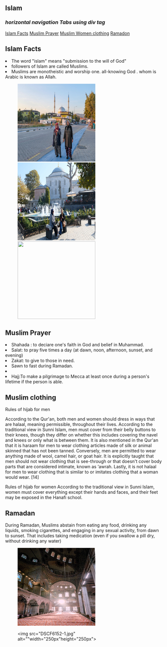 <!DOCTYPE html>
<html lang="en" dir="ltr">
  <head>
    <meta charset="utf-8">
    <title></title>
    <link rel="stylesheet" href="test.css" type="text/css">
    <h2>Islam</h2>
  </head>
  <body>
    <i> <h3>horizontal navigation Tabs using div tag</h3></i>
    <div class ="nav_div">
    <a href="https://www.cnn.com/2013/11/12/world/islam-fast-facts/index.html"> Islam Facts</a>
    <a href="#https://www.bbc.co.uk/religion/religions/islam/practices/salat.shtml">Muslim Prayer</a>
    <a href="#https://eastessence.com/pages/women">Muslim Women clothing</a>
    <a href="#https://en.wikipedia.org/wiki/Ramadan ">Ramadon</a>
  </div>
  <h2> Islam Facts</h2>
  <li>The word "islam" means "submission to the will of God"</li>
  <li>followers of Islam are called Muslims.</li>
<li> Muslims are monotheistic and worship one. all-knowing God . whom is Arabic is known as Allah.</li>
<figure>
  <img src="DSCF7172-1.jpg" alt=""width="250px"height="250px">
  <img src="DSCF5948.jpg" alt=""width="250px"height="250px">
  <img src="DSCF5935-1.jpg" alt=""width="250px"height="250px">
</figure>

<h2>Muslim Prayer</h2>

<li>Shahada : to deciare one's faith in God and belief in Muhammad.</li>
<li>Salat: to pray five times a day (at dawn, noon, afternoon, sunset, and evening)</li>
<li>Zakat: to give to those in need.</li>
<li>Sawn to fast during Ramadan.<li>
<li>Hajj:To make a pilgrimage to Mecca at least once during a person's lifetime if the person is able.</li>

<h2>Muslim clothing</h2>

Rules of hijab for men

According to the Qur'an, both men and women should dress in ways that are halaal, meaning permissible, throughout their lives.
 According to the traditional view in Sunni Islam, men must cover from their belly buttons to their knees, though they differ on whether this includes covering the navel and knees or only what is between them. It is also mentioned in the Qur'an that it is haraam for men to wear clothing articles made of silk or animal skinned that has not been tanned. Conversely, men are permitted to wear anything made of wool, camel hair, or goat hair. It is explicitly taught that men should not wear clothing that is see-through or that doesn't cover body parts that are considered intimate, known as ‘awrah. Lastly, it is not halaal for men to wear clothing that is similar to or imitates clothing that a woman would wear. [14]

Rules of hijab for women
According to the traditional view in Sunni Islam, women must cover everything except their hands and faces, and their feet may be exposed in the Hanafi school.

<h2>Ramadan</h2>
During Ramadan, Muslims abstain from eating any food, drinking any liquids, smoking cigarettes, and engaging in any sexual activity, from dawn to sunset. That includes taking medication (even if you swallow a pill dry, without drinking any water)
<figure>
  <img src="DSCF6092-1.jpg" alt=""width="250px"height="250px">
  
  <img src="DSCF6152-1.jpg" alt=""width="250px"height="250px">
</figure>
  </body>
  
